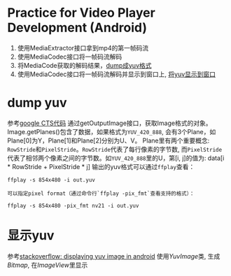 Practice for Video Player Development (Android)
===========

1. 使用MediaExtractor接口拿到mp4的第一帧码流
2. 使用MediaCodec接口将一帧码流解码
3. 将MediaCode获取的解码结果，[dump成yuv格式](#dump-yuv)
4. 使用MediaCodec接口将一帧码流解码并显示到窗口上, [将yuv显示到窗口](#显示yuv)


# dump yuv
参考[google CTS代码](http://androidxref.com/6.0.1_r10/xref/cts/tests/tests/media/src/android/media/cts/ImageReaderDecoderTest.java)
    通过getOutputImage接口，获取Image格式的对象。Image.getPlanes()包含了数据，如果格式为`YUV_420_888`, 会有3个Plane，如Plane[0]为Y，Plane[1]和Plane[2]分别为U、V。
    Plane里有两个重要概念: `RowStride`和`PixelStride`。`RowStride`代表了每行像素的字节数, 而`PixelStride`代表了相邻两个像素之间的字节数。如`YUV_420_888`里的U，第[i, j]的值为: data[i * RowStride + PixelStride * j]
    输出的yuv格式可以通过`ffplay`查看：
```
ffplay -s 854x480 -i out.yuv
```
    可以指定pixel format（通过命令行`ffplay -pix_fmt`查看支持的格式）：
```
ffplay -s 854x480 -pix_fmt nv21 -i out.yuv
```

# 显示yuv
参考[stackoverflow: displaying yuv image in android](https://stackoverflow.com/questions/9192982/displaying-yuv-image-in-android)
使用*YuvImage*类, 生成*Bitmap*, 在*ImageView*里显示
